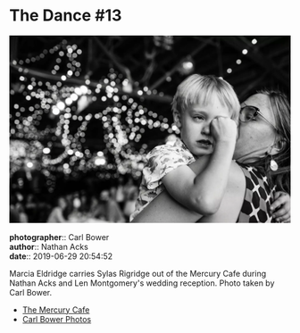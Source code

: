 # The Dance #13

![Marcia Eldridge carries Sylas Rigridge out of the Mercury Cafe](assets/2019-06-29-set-4-the-dance-13.webp)

**photographer**:: Carl Bower  
**author**:: Nathan Acks  
**date**:: 2019-06-29 20:54:52

Marcia Eldridge carries Sylas Rigridge out of the Mercury Cafe during Nathan Acks and Len Montgomery's wedding reception. Photo taken by Carl Bower.

* [The Mercury Cafe](http://mercurycafe.com)
* [Carl Bower Photos](https://carlbowerphotos.com)
